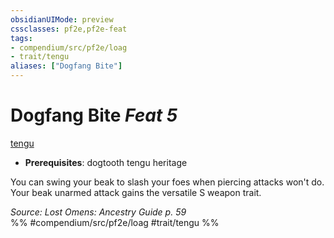 ```yaml
---
obsidianUIMode: preview
cssclasses: pf2e,pf2e-feat
tags:
- compendium/src/pf2e/loag
- trait/tengu
aliases: ["Dogfang Bite"]
---
```

# Dogfang Bite  *Feat 5*  
[tengu](rules/traits/tengu-b1.md "Tengu Ancestry & Heritage Trait")  

- **Prerequisites**: dogtooth tengu heritage

You can swing your beak to slash your foes when piercing attacks won't do. Your beak unarmed attack gains the versatile S weapon trait.

*Source: Lost Omens: Ancestry Guide p. 59*  
%% #compendium/src/pf2e/loag #trait/tengu %%